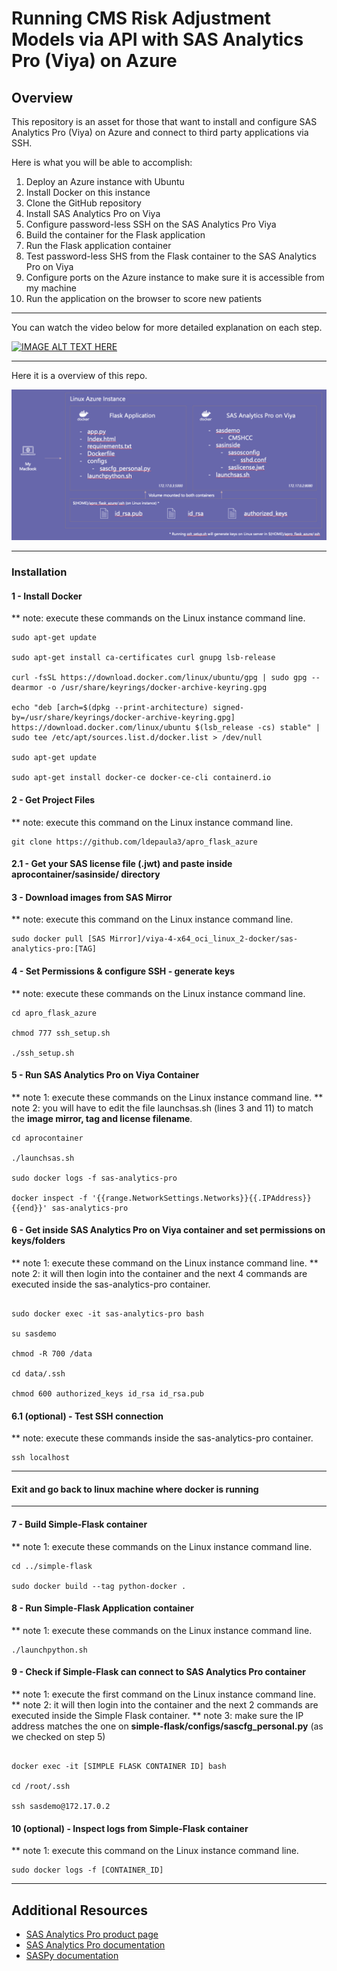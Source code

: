 # Running CMS Risk Adjustment Models via API with SAS Analytics Pro (Viya) on Azure

## Overview

This repository is an asset for those that want to install and configure SAS Analytics Pro (Viya) on Azure and connect to third party applications via SSH.

Here is what you will be able to accomplish:

1)	Deploy an Azure instance with Ubuntu
2)	Install Docker on this instance
3)	Clone the GitHub repository
4)	Install SAS Analytics Pro on Viya
5)	Configure password-less SSH on the SAS Analytics Pro Viya
6)	Build the container for the Flask application
7)	Run the Flask application container 
8)	Test password-less SHS from the Flask container to the SAS Analytics Pro on Viya
9)	Configure ports on the Azure instance to make sure it is accessible from my machine
10)	Run the application on the browser to score new patients
___
You can watch the video below for more detailed explanation on each step.

[![IMAGE ALT TEXT HERE](https://img.youtube.com/vi/NLIs4cTVQjU/0.jpg)](https://www.youtube.com/watch?v=NLIs4cTVQjU)

___
Here it is a overview of this repo.

![Repository Overview](repo_overview.png)

___

### Installation

#### 1 - Install Docker

** note: execute these commands on the Linux instance command line.

```shell
sudo apt-get update

sudo apt-get install ca-certificates curl gnupg lsb-release

curl -fsSL https://download.docker.com/linux/ubuntu/gpg | sudo gpg --dearmor -o /usr/share/keyrings/docker-archive-keyring.gpg

echo "deb [arch=$(dpkg --print-architecture) signed-by=/usr/share/keyrings/docker-archive-keyring.gpg] https://download.docker.com/linux/ubuntu $(lsb_release -cs) stable" | sudo tee /etc/apt/sources.list.d/docker.list > /dev/null

sudo apt-get update

sudo apt-get install docker-ce docker-ce-cli containerd.io
```

#### 2 - Get Project Files

** note: execute this command on the Linux instance command line.

```shell
git clone https://github.com/ldepaula3/apro_flask_azure
```

#### 2.1 - Get your SAS license file (.jwt) and paste inside aprocontainer/sasinside/ directory

#### 3 - Download images from SAS Mirror

** note: execute this command on the Linux instance command line.

```shell
sudo docker pull [SAS Mirror]/viya-4-x64_oci_linux_2-docker/sas-analytics-pro:[TAG]
```

#### 4 - Set Permissions & configure SSH - generate keys

** note: execute these commands on the Linux instance command line.

```shell
cd apro_flask_azure 

chmod 777 ssh_setup.sh

./ssh_setup.sh
```

#### 5 - Run SAS Analytics Pro on Viya Container

** note 1: execute these commands on the Linux instance command line.
** note 2: you will have to edit the file launchsas.sh (lines 3 and 11) to match the **image mirror, tag and license filename**.

```shell
cd aprocontainer 

./launchsas.sh

sudo docker logs -f sas-analytics-pro

docker inspect -f '{{range.NetworkSettings.Networks}}{{.IPAddress}}{{end}}' sas-analytics-pro
```

#### 6 - Get inside SAS Analytics Pro on Viya container and set permissions on keys/folders

** note 1: execute these command on the Linux instance command line.
** note 2: it will then login into the container and the next 4 commands are executed inside the sas-analytics-pro container.

```shell

sudo docker exec -it sas-analytics-pro bash

su sasdemo

chmod -R 700 /data

cd data/.ssh

chmod 600 authorized_keys id_rsa id_rsa.pub 
```

#### 6.1 (optional) - Test SSH connection

** note: execute these commands inside the sas-analytics-pro container.

```shell
ssh localhost 
```
___
#### Exit and go back to linux machine where docker is running 
___

#### 7 - Build Simple-Flask container

** note 1: execute these commands on the Linux instance command line.

```shell
cd ../simple-flask

sudo docker build --tag python-docker . 
```

#### 8 - Run Simple-Flask Application container

** note 1: execute these commands on the Linux instance command line.

```shell
./launchpython.sh
```

#### 9 - Check if Simple-Flask can connect to SAS Analytics Pro container

** note 1: execute the first command on the Linux instance command line.
** note 2: it will then login into the container and the next 2 commands are executed inside the Simple Flask container.
** note 3: make sure the IP address matches the one on **simple-flask/configs/sascfg_personal.py** (as we checked on step 5)

```shell

docker exec -it [SIMPLE FLASK CONTAINER ID] bash

cd /root/.ssh

ssh sasdemo@172.17.0.2
```

#### 10 (optional) - Inspect logs from Simple-Flask container

** note 1: execute this command on the Linux instance command line.

```shell
sudo docker logs -f [CONTAINER_ID]
```

___

## Additional Resources

* [SAS Analytics Pro product page](https://www.sas.com/en_us/software/analytics-pro.html)
* [SAS Analytics Pro documentation](https://go.documentation.sas.com/doc/en/anprocdc/v_010/anprowlcm/home.htm?fromDefault=)
* [SASPy documentation](https://sassoftware.github.io/saspy)
